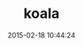 ---
layout: post
title:  "koala"
repo:   "arsduo/koala"
date:   2015-02-18 10:44:24
gemurl: http://github.com/arsduo/koala
---
